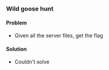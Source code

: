 ### Wild goose hunt

#### Problem

- Given all the server files, get the flag

#### Solution

- Couldn't solve
